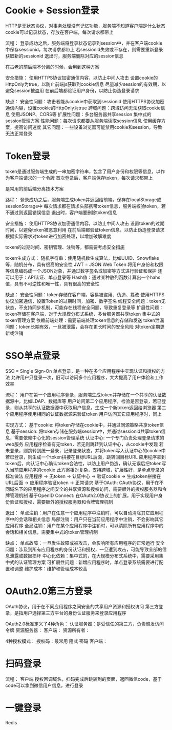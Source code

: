 # Cookie + Session登录
HTTP是无状态协议，对事务处理没有记忆功能，服务端不知道客户端是什么状态
cookie可以记录状态，存放在客户端，每次请求都带上

流程：
  登录成功之后，服务端将登录状态记录到session中，并在客户端cookie中保存sessionid，每次请求都带上
  若sessionid失效或不存在，则需要重新登录获取新的sessionid
  退出时，服务端删除对应的session信息

在古老的前后端不分离的时候，会用到这种方案

安全措施：
  使用HTTPS协议加密通信内容，以防止中间人攻击
  设置cookie的HttpOnly为true，以防止前端js获取到cookie信息
  尽量减少session的有效期，以避免session被盗用
  在前后端都验证用户身份，以防止伪造登录请求

缺点：
  安全性问题：攻击者能从cookie中获取到sessionid
    使用HTTPS协议加密通信内容，设置cookie的HttpOnly为true
  跨域问题：跨域访问无法获取cookie信息
    使用JSONP、CORS等
  扩展性问题：多台服务器共享session
    集中式的session管理方案
  性能问题：每次请求都要从服务端读取session信息
    使用缓存方案，提高访问速度
  其它问题：一些设备浏览器可能禁用cookie和session，导致无法正常登录

# Token登录
token是通过服务端生成的一串加密字符串，包含了用户身份和权限等信息，以作为客户端请求的一个令牌
首次登录后，客户端保存token，每次请求都带上

是常用的前后端分离技术方案

路程：
  登录成功之后，服务端生成token并返回给前端，保存在localStorage或sessionStorage中
  每次请求都在请求头部携带token信息，服务端校验token，若不通过则返回错误信息
  退出时，客户端要删除token信息

安全措施：
  使用HTTPS协议加密通信内容，以防止中间人攻击
  设置token的过期时间，以避免token被恶意利用
  在前后端都验证token信息，以防止伪造登录请求
  根据实际需求对token进行加密处理，以增加破解难度

  token的过期时间、密钥管理、注销等，都需要考虑安全措施

token生成方式：
  随机字符串：使用随机数生成算法，比如UUID、Snowflake等，随机分布，具有很高的安全性
  JWT = JSON Web Token 将用户身份和权限等信息编码成一个JSON对象，并通过数字签名或加密等方式进行验证和保护
    还可以用于：API认证、单点登录等
  Hash值：通过某种散列函数计算出一个hahs值，具有不可逆性和唯一性，具有很高的安全性

缺点：
  安全性问题：token存储在客户端，容易被盗用、伪造、篡改
    使用HTTPS协议加密通信，设置Token的过期时间，加密、数字签名
  线程安全问题：token无状态，不支持同步机制，可能存在线程安全问题，导致重复登录等
  扩展性问题：token存储在客户端，对于大规模分布式系统，多台服务器共享token
    集中式的token管理方案
  依赖前端处理：需要前端处理token信息的存储和发送
  token泄漏问题：token长期有效，一旦被泄露，会存在更长时间的安全风险
    对token定期更新或注销

# SSO单点登录
SSO = Single Sign-On 单点登录，是一种在多个应用程序中实现认证和授权的方法
  允许用户只登录一次，旧可以访问多个应用程序，大大提高了用户体验和工作效率

流程：
  用户在第一个应用程序登录，服务端生成token并存储在一个共享的认证数据源中，比如LDAP、数据库等
  用户访问第二个应用程序，检验是否登录，若已登录，则从共享的认证数据源中获取用户信息，生成一个新token返回给浏览器
  第二个应用程序使用相同的认证数据源来验证token
  用户访问其它应用程序时，同上

实现方式：
  基于cookie: 将token存储在cookie中，并通过同源策略共享token信息
  基于session: 将token存储在服务端session中，并通过sessionid共享token信息，需要依赖中心化的session管理系统
  认证中心: 一个专门负责处理登录请求的web服务
    应用程序检查有无token，若无则跳转到认证中心，从cookie中发现
      若未登录，则跳转到统一登录，记录登录状态，并将token写入认证中心的cookie中
      若已登录，则生成一个token拼接在目标URL后面，跳转回目标URL
    应用程序拿到token后，向认证中心确认token合法性，以防止用户伪造，确认无误后把token写入当前应用程序的cookie
    此方案相对复杂，支持跨域，扩展性好，是单点登录的标准做法
    应用程序 -> 无token -> 认证中心 -> 验证cookie -> 生成token拼接在URL后面 -> 应用程序验证token -> 正常请求
  基于OAuth: 
    OAuth协议，用于在不同域名下的应用程序之间安全的共享资源和授权访问，需要额外的授权服务器和令牌管理机制
  基于OpenID Connect: 
    在OAuth2.0协议上的扩展，用于实现用户身份验证和授权，需要额外的授权服务器和令牌管理机制

退出：
  单点注销：用户在任意一个应用程序中注销时，可以自动清除其它应用程序中的会话和相关信息
  局部注销：用户只在当前应用程序中注销，不会影响其它应用程序
  全局注销：用户在某个应用程序中注销时，可以清除所有应用程序中的会话和相关信息，需要集中式的token管理机制

缺点：
  单点故障：一旦发生故障或被攻击，会影响所有应用程序的正常运行
  安全问题：涉及到所有应用程序的身份认证和授权，一旦遭到攻击，可能导致全部的信息泄露或数据损坏
  中心化依赖：集中式的，在大规模分布式系统中，需要采用集中式的认证管理方案
  可扩展性问题：新增应用程序时，单点登录系统需要进行配置和调整
  维护成本：维护和管理成本较高

# OAuth2.0第三方登录
OAuth协议，用于在不同应用程序之间安全的共享用户资源和授权访问
第三方登录，是指用户选择第三方平台的身份认证服务来登录应用程序

OAuth2.0标准定义了4种角色：
  认证服务器：是受信任的第三方，负责颁发访问令牌
  资源服务器：
  客户端：
  资源所有者：

4种授权模式：
  授权码：最常用
  隐式
  密码
  客户端：

# 扫码登录
流程：
  客户端
  授权回调域名，扫码完成后跳转到的页面，返回微信code，基于code可以拿到微信用户信息，进行登录

# 一键登录

Redis
